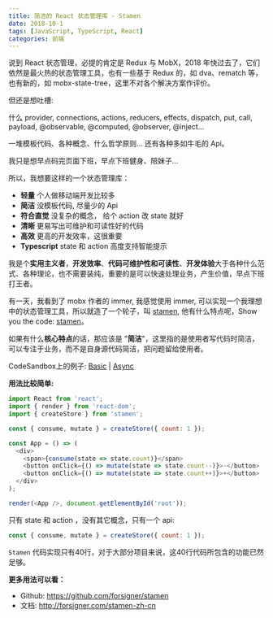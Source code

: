 ```yaml
---
title: 简洁的 React 状态管理库 - Stamen
date: 2018-10-1
tags: [JavaScript, TypeScript, React]
categories: 前端
---
```


说到 React 状态管理，必提的肯定是 Redux 与 MobX，2018 年快过去了，它们依然是最火热的状态管理工具，也有一些基于 Redux 的，如 dva、rematch 等，也有新的，如 mobx-state-tree，这里不对各个解决方案作评价。

但还是想吐槽:

什么 provider, connections, actions, reducers, effects, dispatch, put, call, payload, @observable, @computed, @observer, @inject...

一堆模板代码、各种概念、什么哲学原则... 还有各种多如牛毛的 Api。

我只是想早点码完页面下班，早点下班健身、陪妹子...

所以，我想要这样的一个状态管理库：

- **轻量** 个人做移动端开发比较多
- **简洁** 没模板代码, 尽量少的 Api
- **符合直觉** 没复杂的概念， 给个 action 改 state 就好
- **清晰** 更易写出可维护和可读性好的代码
- **高效** 更高的开发效率，这很重要
- **Typescript** state 和 action 高度支持智能提示

我是个**实用主义者**，**开发效率**、**代码可维护性和可读性**、**开发体验**大于各种什么范式、各种理论，也不需要装纯，重要的是可以快速处理业务，产生价值，早点下班打王者。

有一天，我看到了 mobx 作者的 immer, 我感觉使用 immer, 可以实现一个我理想中的状态管理工具，所以就造了一个轮子，叫 [stamen](https://github.com/forsigner/stamen), 他有什么特点呢，Show you the code: [stamen](https://github.com/forsigner/stamen)。

如果有什么**核心特点**的话，那应该是 "**简洁**"，这里指的是使用者写代码时简洁，可以专注于业务，而不是自身源代码简洁，把问题留给使用者。


CodeSandbox上的例子: [Basic](https://codesandbox.io/s/0vrrlkjx5w) | [Async](https://codesandbox.io/s/kmq65p3l97)


**用法比较简单:**

```js
import React from 'react';
import { render } from 'react-dom';
import { createStore } from 'stamen';

const { consume, mutate } = createStore({ count: 1 });

const App = () => (
  <div>
    <span>{consume(state => state.count)}</span>
    <button onClick={() => mutate(state => state.count--)}>-</button>
    <button onClick={() => mutate(state => state.count++)}>+</button>
  </div>
);

render(<App />, document.getElementById('root'));
```

只有 state 和 action ，没有其它概念，只有一个 api:

```js
const { consume, mutate } = createStore({ count: 1 });
```

`Stamen` 代码实现只有40行，对于大部分项目来说，这40行代码所包含的功能已然足够。


**更多用法可以看：**

- Github: https://github.com/forsigner/stamen
- 文档: http://forsigner.com/stamen-zh-cn
